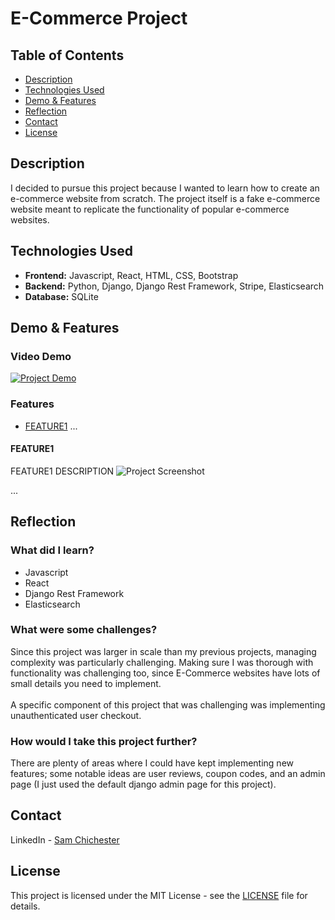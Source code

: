 # E-Commerce Project

## Table of Contents
- [Description](#description)
- [Technologies Used](#technologies-used)
- [Demo & Features](#demo--features)
- [Reflection](#reflection)
- [Contact](#contact)
- [License](#license)


## Description
I decided to pursue this project because I wanted to learn how to create an e-commerce website from scratch. The project itself is a fake e-commerce website meant to replicate the functionality of popular e-commerce websites.

## Technologies Used
- **Frontend:** Javascript, React, HTML, CSS, Bootstrap
- **Backend:** Python, Django, Django Rest Framework, Stripe, Elasticsearch
- **Database:** SQLite

## Demo & Features
### Video Demo
[![Project Demo](https://img.youtube.com/vi/5kWseNscbMQ/0.jpg)](https://www.youtube.com/watch?v=5kWseNscbMQ)
### Features
- [FEATURE1](#feature1)
...

#### FEATURE1
FEATURE1 DESCRIPTION
![Project Screenshot](IMAGE_LINK)

...


## Reflection
### What did I learn?
- Javascript
- React
- Django Rest Framework
- Elasticsearch

### What were some challenges?
Since this project was larger in scale than my previous projects, managing complexity was particularly challenging. Making sure I was thorough with functionality was challenging too, since E-Commerce websites have lots of small details you need to implement.\
\
A specific component of this project that was challenging was implementing unauthenticated user checkout. 

### How would I take this project further?
There are plenty of areas where I could have kept implementing new features; some notable ideas are user reviews, coupon codes, and an admin page (I just used the default django admin page for this project). 

## Contact
LinkedIn - [Sam Chichester](https://www.linkedin.com/in/sam-chichester-48367123b/)

## License
This project is licensed under the MIT License - see the [LICENSE](LICENSE) file for details.